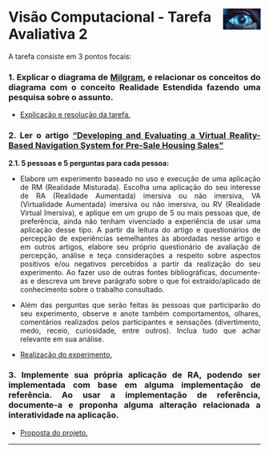 <h1 style="display: flex; justify-content: space-between;">
  <span>
  <b>Visão Computacional - Tarefa Avaliativa 2</b>
  </span>
  <span>
  <img src='./src/image/vc.webp' width='100' align='right'>
  </span>
</h1>

<content align='justify'>

A tarefa consiste em 3 pontos focais:

### 1. Explicar o diagrama de [Milgram](https://learn.microsoft.com/pt-br/windows/mixed-reality/develop/mixed-reality-cloud-services), e relacionar os conceitos do diagrama com o conceito Realidade Estendida fazendo uma pesquisa sobre o assunto.

- [Explicação e resolução da tarefa.](/questão_1/relatório.md)

### 2. Ler o artigo [“Developing and Evaluating a Virtual Reality-Based Navigation System for Pre-Sale Housing Sales”](https://www.mdpi.com/2076-3417/8/6/952)

**2.1. 5 pessoas e 5 perguntas para cada pessoa:**

- Elabore um experimento baseado no uso e execução de uma aplicação de RM (Realidade Misturada). Escolha uma aplicação do seu interesse de RA (Realidade Aumentada) imersiva ou não imersiva, VA (Virtualidade Aumentada) imersiva ou não imersiva, ou RV (Realidade Virtual Imersiva), e aplique em um grupo de 5 ou mais pessoas que, de preferência, ainda não tenham vivenciado a experiência de usar uma aplicação desse tipo. A partir da leitura do artigo e questionários de percepção de experiências semelhantes às abordadas nesse artigo e em outros artigos, elabore seu próprio questionário de avaliação de percepção, análise e teça considerações a respeito sobre aspectos positivos e/ou negativos percebidos a partir da realização do seu experimento. Ao fazer uso de outras fontes bibliográficas, documente-as e descreva um breve parágrafo sobre o que foi extraído/aplicado de conhecimento sobre o trabalho consultado. 

- Além das perguntas que serão feitas às pessoas que participarão do seu experimento, observe e anote também comportamentos, olhares, comentários realizados pelos participantes e sensações (divertimento, medo, receio, curiosidade, entre outros). Inclua tudo que achar relevante em sua análise.

- [Realização do experimento.](/questão_2/experimento.md)

### 3. Implemente sua própria aplicação de RA, podendo ser implementada com base em alguma implementação de referência. Ao usar a implementação de referência, documente-a e proponha alguma alteração relacionada a interatividade na aplicação.

- [Proposta do projeto.](/projeto/README.md)

</content>

_______________________________________________________________